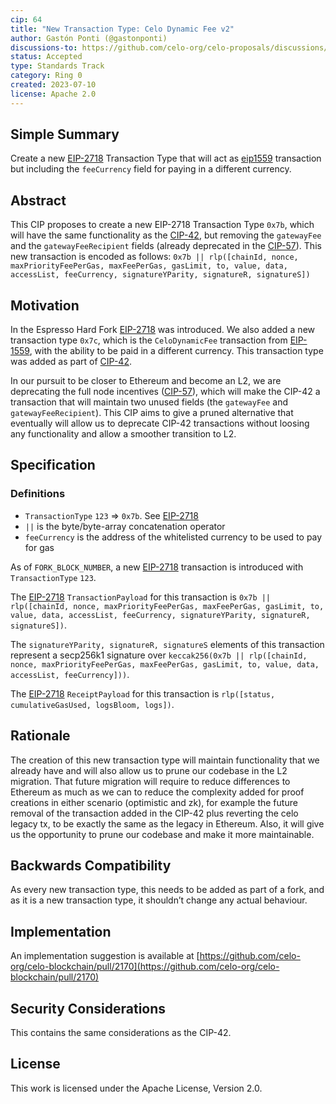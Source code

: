 ```yaml
---
cip: 64
title: "New Transaction Type: Celo Dynamic Fee v2"
author: Gastón Ponti (@gastonponti)
discussions-to: https://github.com/celo-org/celo-proposals/discussions/393
status: Accepted
type: Standards Track
category: Ring 0
created: 2023-07-10
license: Apache 2.0
---
```


## Simple Summary

Create a new [EIP-2718](https://eips.ethereum.org/EIPS/eip-2718) Transaction Type that will act as [eip1559](https://eips.ethereum.org/EIPS/eip-1559) transaction but including the `feeCurrency` field for paying in a different currency.

## Abstract

This CIP proposes to create a new EIP-2718 Transaction Type `0x7b`, which will have the same functionality as the [CIP-42](https://github.com/celo-org/celo-proposals/blob/master/CIPs/cip-0042.md), but removing the `gatewayFee` and the `gatewayFeeRecipient` fields (already deprecated in the [CIP-57](https://github.com/celo-org/celo-proposals/blob/master/CIPs/cip-0057.md)).
This new transaction is encoded as follows: `0x7b || rlp([chainId, nonce, maxPriorityFeePerGas, maxFeePerGas, gasLimit, to, value, data, accessList, feeCurrency, signatureYParity, signatureR, signatureS])`

## Motivation

In the Espresso Hard Fork [EIP-2718](https://eips.ethereum.org/EIPS/eip-2718) was introduced. We also added a new transaction type `0x7c`, which is the `CeloDynamicFee` transaction from [EIP-1559](https://eips.ethereum.org/EIPS/eip-1559), with the ability to be paid in a different currency. This transaction type was added as part of [CIP-42](https://github.com/celo-org/celo-proposals/blob/master/CIPs/cip-0042.md).

In our pursuit to be closer to Ethereum and become an L2, we are deprecating the full node incentives ([CIP-57](https://github.com/celo-org/celo-proposals/blob/master/CIPs/cip-0057.md)), which will make the CIP-42 a transaction that will maintain two unused fields (the `gatewayFee` and `gatewayFeeRecipient`). This CIP aims to give a pruned alternative that eventually will allow us to deprecate CIP-42 transactions without loosing any functionality and allow a smoother transition to L2.

## Specification

### Definitions

- `TransactionType` `123` ⇒ `0x7b`. See [EIP-2718](https://eips.ethereum.org/EIPS/eip-2718)
- `||` is the byte/byte-array concatenation operator
- `feeCurrency` is the address of the whitelisted currency to be used to pay for gas

As of `FORK_BLOCK_NUMBER`, a new [EIP-2718](https://eips.ethereum.org/EIPS/eip-2718) transaction is introduced with `TransactionType` `123`.

The [EIP-2718](https://eips.ethereum.org/EIPS/eip-2718) `TransactionPayload` for this transaction is `0x7b || rlp([chainId, nonce, maxPriorityFeePerGas, maxFeePerGas, gasLimit, to, value, data, accessList, feeCurrency, signatureYParity, signatureR, signatureS])`.

The `signatureYParity, signatureR, signatureS` elements of this transaction represent a secp256k1 signature over `keccak256(0x7b || rlp([chainId, nonce, maxPriorityFeePerGas, maxFeePerGas, gasLimit, to, value, data, accessList, feeCurrency]))`.

The [EIP-2718](https://eips.ethereum.org/EIPS/eip-2718) `ReceiptPayload` for this transaction is `rlp([status, cumulativeGasUsed, logsBloom, logs])`.

## Rationale

The creation of this new transaction type will maintain functionality that we already have and will also allow us to prune our codebase in the L2 migration. That future migration will require to reduce differences to Ethereum as much as we can to reduce the complexity added for proof creations in either scenario (optimistic and zk), for example the future removal of the transaction added in the CIP-42 plus reverting the celo legacy tx, to be exactly the same as the legacy in Ethereum. Also, it will give us the opportunity to prune our codebase and make it more maintainable.

## Backwards Compatibility

As every new transaction type, this needs to be added as part of a fork, and as it is a new transaction type, it shouldn’t change any actual behaviour.

## Implementation

An implementation suggestion is available at [https://github.com/celo-org/celo-blockchain/pull/2170](https://github.com/celo-org/celo-blockchain/pull/2170)

## Security Considerations

This contains the same considerations as the CIP-42.

## License

This work is licensed under the Apache License, Version 2.0.
